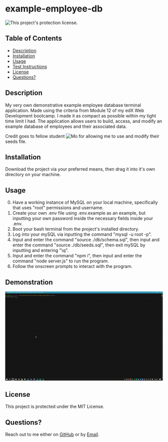 # example-employee-db

![This project's protection license.](https://img.shields.io/badge/license-MIT-blue)

## Table of Contents

- [Description](#Description)
- [Installation](#Installation)
- [Usage](#Usage)
- [Test Instructions](#Test_Instructions)
- [License](#License)
- [Questions?](#Questions?)

## Description

My very own demonstrative example employee database terminal application. Made using the criteria from Module 12 of my edX Web Development bootcamp. I made it as compact as possible within my tight time limit I had.
The application allows users to build, access, and modify an example database of employees and their associated data.

Credit goes to fellow student ![Mo](https://github.com/bootcamp-Mo) for allowing me to use and modify their seeds file.

## Installation

Download the project via your preferred means, then drag it into it's own directory on your machine.

## Usage

0. Have a working instance of MySQL on your local machine, specifically that uses "root" permissions and username.
1. Create your own .env file using .env.example as an example, but inputting your own password inside the necessary fields inside your .env.
2. Boot your bash terminal from the project's installed directory.
3. Log into your mySQL via inputting the command "mysql -u root -p".
4. Input and enter the command "source ./db/schema.sql", then input and enter the command "source ./db/seeds.sql", then exit mySQL by inputting and entering "\q".
5. Input and enter the command "npm i", then input and enter the command "node server.js" to run the program.
6. Follow the onscreen prompts to interact with the program.

## Demonstration

![A gif demonstrating the unmatched power of Noah's Example Employee Database.](./demonstration.gif)

## License

This project is protected under the MIT License.

## Questions?

Reach out to me either on [GitHub](https://github.com/NoahJRalph) or by [Email](mailto:NoahJRalph@gmail.com).
